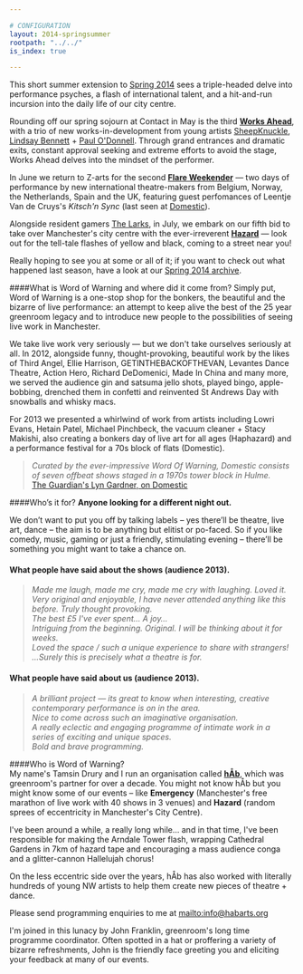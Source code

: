 ```yaml
---

# CONFIGURATION
layout: 2014-springsummer
rootpath: "../../"
is_index: true

---
```

This short summer extension to [Spring 2014](/archive/2014-spring) sees a triple-headed delve into performance psyches, a flash of international talent, and a hit-and-run incursion into the daily life of our city centre.    
                
Rounding off our spring sojourn at Contact in May is the third **[Works Ahead](/archive/2014-worksahead)**, with a trio of new works-in-development from young artists [SheepKnuckle](/archive/2014-worksahead/sheepknuckle), [Lindsay Bennett](/archive/2014-worksahead/bennett) + [Paul O'Donnell](/archive/2014-worksahead/odonnell). Through grand entrances and dramatic exits, constant approval seeking and extreme efforts to avoid the stage, Works Ahead delves into the mindset of the performer.     
   
In June we return to Z-arts for the second **[Flare Weekender](/archive/2014-flare)** — two days of performance by new international theatre-makers from Belgium, Norway, the Netherlands, Spain and the UK, featuring guest perfomances of Leentje Van de Cruys's *Kitsch'n Sync* (last seen at [Domestic](/archive/2013-domestic/vandecruys)).       
      
Alongside resident gamers [The Larks](http://www.the-larks.com), in July, we embark on our fifth bid to take over Manchester's city centre with the ever-irreverent **[Hazard](/archive/2014-hazard)** — look out for the tell-tale flashes of yellow and black, coming to a street near you!        
        
Really hoping to see you at some or all of it; if you want to check out what happened last season, have a look at our [Spring 2014 archive](/archive/2014-spring).    
        
####What is Word of Warning and where did it come from?
Simply put, Word of Warning is a one-stop shop for the bonkers, the beautiful and the bizarre of live performance: an attempt to keep alive the best of the 25 year greenroom legacy and to introduce new people to the possibilities of seeing live work in Manchester.

We take live work very seriously — but we don't take ourselves seriously at all. In 2012, alongside funny, thought-provoking, beautiful work by the likes of Third Angel, Ellie Harrison, GETINTHEBACKOFTHEVAN, Levantes Dance Theatre, Action Hero, Richard DeDomenici, Made In China and many more, we served the audience gin and satsuma jello shots, played bingo, apple-bobbing, drenched them in confetti and reinvented St Andrews Day with snowballs and whisky macs.        
       
For 2013 we presented a whirlwind of work from artists including Lowri Evans, Hetain Patel, Michael Pinchbeck, the vacuum cleaner + Stacy Makishi, also creating a bonkers day of live art for all ages (Haphazard) and a performance festival for a 70s block of flats (Domestic).       

>*Curated by the ever-impressive Word Of Warning, Domestic consists of seven offbeat shows staged in a 1970s tower block in Hulme.*<br>[The Guardian's Lyn Gardner, on Domestic](http://www.theguardian.com/stage/2013/nov/02/this-weeks-theatre)
        
####Who’s it for?
**Anyone looking for a different night out.**    

We don’t want to put you off by talking labels – yes there’ll be theatre, live art, dance – the aim is to be anything but elitist or po-faced. So if you like comedy, music, gaming or just a friendly, stimulating evening – there’ll be something you might want to take a chance on.    

#### What people have said about the shows (audience 2013).    
>*Made me laugh, made me cry, made me cry with laughing. Loved it.*       
>*Very original and enjoyable, I have never attended anything like this before. Truly thought provoking.*       
>*The best £5 I've ever spent… A joy…*      
>*Intriguing from the beginning. Original. I will be thinking about it for weeks.*      
>*Loved the space / such a unique experience to share with strangers!*       
>*…Surely this is precisely what a theatre is for.*       
         
#### What people have said about us (audience 2013).    
>*A brilliant project — its great to know when interesting, creative contemporary performance is on in the area.*       
>*Nice to come across such an imaginative organisation.*        
>*A really eclectic and engaging programme of intimate work in a series of exciting and unique spaces.*        
>*Bold and brave programming.*      
       
####Who is Word of Warning?         
My name's Tamsin Drury and I run an organisation called **[hÅb](/hab)**, which was greenroom's partner for over a decade. You might not know hÅb but you might know some of our events – like **Emergency** (Manchester's free marathon of live work with 40 shows in 3 venues) and **Hazard** (random sprees of eccentricity in Manchester's City Centre).

I've been around a while, a really long while… and in that time, I've been responsible for making the Arndale Tower flash, wrapping Cathedral Gardens in 7km of hazard tape and encouraging a mass audience conga and a glitter-cannon Hallelujah chorus!    

On the less eccentric side over the years, hÅb has also worked with literally hundreds of young NW artists to help them create new pieces of theatre + dance.
          
Please send programming enquiries to me at <mailto:info@habarts.org>             

I'm joined in this lunacy by John Franklin, greenroom's long time programme coordinator. Often spotted in a hat or proffering a variety of bizarre refreshments, John is the friendly face greeting you and eliciting your feedback at many of our events.
